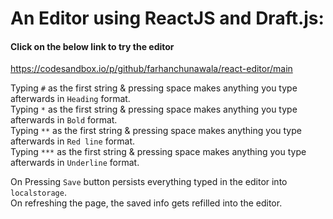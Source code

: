 # An Editor using ReactJS and Draft.js:

#### Click on the below link to try the editor
https://codesandbox.io/p/github/farhanchunawala/react-editor/main

Typing `#` as the first string & pressing space makes anything you type afterwards in `Heading` format. \
Typing `*` as the first string & pressing space makes anything you type afterwards in `Bold` format. \
Typing `**` as the first string & pressing space makes anything you type afterwards in `Red line` format. \
Typing `***` as the first string & pressing space makes anything you type afterwards in `Underline` format.

On Pressing `Save` button persists everything typed in the editor into `localstorage`. \
On refreshing the page, the saved info gets refilled into the editor.
